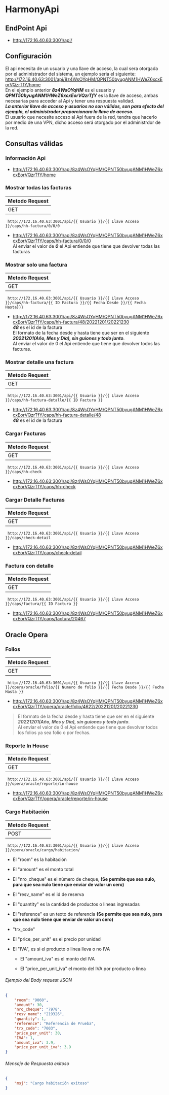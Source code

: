 # HarmonyApi


## EndPoint Api
- http://172.16.40.63:3001/api/

## Configuración
El api necesita de un usuario y una llave de acceso, la cual sera otorgada por el administrador del sistema, un ejemplo seria el siguiente:
http://172.16.40.63:3001/api/8z4WsOYqHM/QPNT50byugANM1HWeZ6xcxEorVQzrTfY/home <br>
En el ejemplo anterior ***8z4WsOYqHM*** es el usuario y ***QPNT50byugANM1HWeZ6xcxEorVQzrTfY*** es la llave de acceso, ambas necesarias para acceder al Api y tener una respuesta validad.<br>
***La anterior llave de acceso y usuarios no son válidos, son para efecto del ejemplo, el administrador proporcionara la llave de acceso.***  <br>
El usuario que necesite acceso al Api fuera de la red, tendra que hacerlo por medio de una VPN, dicho acceso será otorgado por el administrdor de la red.

## Consultas válidas

### Información Api
- http://172.16.40.63:3001/api/8z4WsOYqHM/QPNT50byugANM1HWeZ6xcxEorVQzrTfY/home

### Mostrar todas las facturas
| Metodo Request |
| -------------- |
|       GET      |
~~~
 http://172.16.40.63:3001/api/{{ Usuario }}/{{ Llave Acceso }}/caps/hh-factura/0/0/0
~~~
- http://172.16.40.63:3001/api/8z4WsOYqHM/QPNT50byugANM1HWeZ6xcxEorVQzrTfY/caps/hh-factura/0/0/0 <br>
Al enviar el valor de ***0*** el Api entiende que tiene que devolver todas las facturas

### Mostrar solo una factura
| Metodo Request |
| -------------- |
|       GET      |
~~~
 http://172.16.40.63:3001/api/{{ Usuario }}/{{ Llave Acceso }}/caps/hh-factura/{{ ID Factura }}/{{ Fecha Desde }}/{{ Fecha Hasta}}}
~~~
- http://172.16.40.63:3001/api/8z4WsOYqHM/QPNT50byugANM1HWeZ6xcxEorVQzrTfY/caps/hh-factura/48/20221201/20221230<br>
***48*** es el id de la factura<br>
El formato de la fecha desde y hasta tiene que ser en el siguiente ***20221201(Año, Mes y Día), sin guiones y todo junto***. <br>
Al enviar el valor de 0 el Api entiende que tiene que devolver todos las facturas.


### Mostrar detalle una factura
| Metodo Request |
| -------------- |
|       GET      |
~~~
 http://172.16.40.63:3001/api/{{ Usuario }}/{{ Llave Acceso }}/caps/hh-factura-detalle/{{ ID Factura }}
~~~
- http://172.16.40.63:3001/api/8z4WsOYqHM/QPNT50byugANM1HWeZ6xcxEorVQzrTfY/caps/hh-factura-detalle/48 <br>
***48*** es el id de la factura

### Cargar Facturas
| Metodo Request |
| -------------- |
|       GET      |
~~~
 http://172.16.40.63:3001/api/{{ Usuario }}/{{ Llave Acceso }}/caps/hh-check
~~~
- http://172.16.40.63:3001/api/8z4WsOYqHM/QPNT50byugANM1HWeZ6xcxEorVQzrTfY/caps/hh-check <br>

### Cargar Detalle Facturas
| Metodo Request |
| -------------- |
|       GET      |
~~~
 http://172.16.40.63:3001/api/{{ Usuario }}/{{ Llave Acceso }}/caps/check-detail
~~~
- http://172.16.40.63:3001/api/8z4WsOYqHM/QPNT50byugANM1HWeZ6xcxEorVQzrTfY/caps/check-detail <br>

### Factura con detalle
| Metodo Request |
| -------------- |
|       GET      |
~~~
 http://172.16.40.63:3001/api/{{ Usuario }}/{{ Llave Acceso }}/caps/factura/{{ ID Factura }}
~~~
- http://172.16.40.63:3001/api/8z4WsOYqHM/QPNT50byugANM1HWeZ6xcxEorVQzrTfY/caps/factura/20467 <br>


## Oracle Opera

### Folios
| Metodo Request |
| -------------- |
|       GET      |
~~~
 http://172.16.40.63:3001/api/{{ Usuario }}/{{ Llave Acceso }}/opera/oracle/folio/{{ Numero de folio }}/{{ Fecha Desde }}/{{ Fecha Hasta }}
~~~
- http://172.16.40.63:3001/api/8z4WsOYqHM/QPNT50byugANM1HWeZ6xcxEorVQzrTfY/opera/oracle/folio/4622/20221201/20221230 <br>
>El formato de la fecha desde y hasta tiene que ser en el siguiente ***20221201(Año, Mes y Día), sin guiones y todo junto***. <br>
>Al enviar el valor de 0 el Api entiende que tiene que devolver todos los folios ya sea folio o por fechas.

### Reporte In House
| Metodo Request |
| -------------- |
|       GET      |
~~~
 http://172.16.40.63:3001/api/{{ Usuario }}/{{ Llave Acceso }}/opera/oracle/reporte/in-house
~~~
- http://172.16.40.63:3001/api/8z4WsOYqHM/QPNT50byugANM1HWeZ6xcxEorVQzrTfY/opera/oracle/reporte/in-house <br>

### Cargo Habitación
| Metodo Request |
| -------------- |
|       POST     |
~~~
 http://172.16.40.63:3001/api/{{ Usuario }}/{{ Llave Acceso }}/opera/oracle/cargo/habitacion/
~~~

<ul>
<li><p>El "room" es la habitación</p></li>
<li><p>El "amount" es el monto total</p></li>
<li><p>El "nro_cheque" es el número de cheque, <strong>(Se permite que sea nulo, para que sea nulo tiene que enviar de valor un cero)</strong></p></li>
<li><p>El "resv_name" es el id de reserva</p></li>
<li><p>El "quantity" es la cantidad de productos o lineas ingresadas</p></li>
<li><p>El "reference" es un texto de referencia <strong>(Se permite que sea nulo, para que sea nulo tiene que enviar de valor un cero)</strong></p></li>
<li><p>"trx_code"</p></li>
<li><p>El "price_per_unit" es el precio por unidad</p></li>
<li><p>El "IVA", es si el producto o linea lleva o no IVA</p>
<ul>
 <li><p>El "amount_iva" es el monto del IVA</p></li>
 <li><p>El "price_per_unit_iva" el monto del IVA por producto o linea</p></li> 
</ul>
</li>
</ul>

###### Ejemplo del Body request JSON
```JSON
{
    "room": "9060",
    "amount": 30,
    "nro_cheque": "7978",
    "resv_name": "219326",
    "quantity": 1,
    "reference": "Referencia de Prueba",
    "trx_code": "7003",
    "price_per_unit": 30,
    "IVA": 1,
    "amount_iva": 3.9,
    "price_per_unit_iva": 3.9
}
```
###### Mensaje de Respuesta exitoso
```JSON
{
    "msj": "Cargo habitación exitoso"
}
```
